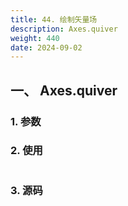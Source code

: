 ```yaml
---
title: 44. 绘制矢量场
description: Axes.quiver
weight: 440
date: 2024-09-02
---
```

<style>
th, td {
  border: 1px solid rgb(190, 190, 190);
}
</style>


## 一、 Axes.quiver


### 1. 参数




### 2. 使用



```python


```


### 3. 源码
```python

```




